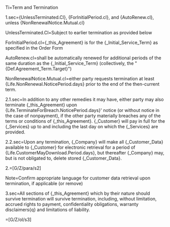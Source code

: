 Ti=Term and Termination

1.sec={UnlessTerminated.Cl}, {ForInitialPeriod.cl}, and {AutoRenew.cl}, unless {NonRenewalNotice.Mutual.cl}

UnlessTerminated.Cl=Subject to earlier termination as provided below

ForInitialPeriod.cl={_this_Agreement} is for the {_Initial_Service_Term} as specified in the Order Form

AutoRenew.cl=shall be automatically renewed for additional periods of the same duration as the {_Initial_Service_Term} (collectively, the "{Def.Agreement_Term.Target}")

NonRenewalNotice.Mutual.cl=either party requests termination at least {Life.NonRenewal.NoticePeriod.days} prior to the end of the then-current term.

2.1.sec=In addition to any other remedies it may have, either party may also terminate {_this_Agreement} upon {Life.TerminateForBreach.NoticePeriod.days}' notice (or without notice in the case of nonpayment), if the other party materially breaches any of the terms or conditions of {_this_Agreement}.  {_Customer} will pay in full for the {_Services} up to and including the last day on which the {_Services} are provided.

2.2.sec=Upon any termination, {_Company} will make all {_Customer_Data} available to {_Customer} for electronic retrieval for a period of {Life.CustomerMayDownload.Period.days}, but thereafter {_Company} may, but is not obligated to, delete stored {_Customer_Data}.

2.=[G/Z/para/s2]

Note=Confirm appropriate language for customer  data retrieval upon termination, if applicable (or remove)

3.sec=All sections of {_this_Agreement} which by their nature should survive termination will survive termination, including, without limitation, accrued rights to payment, confidentiality obligations, warranty disclaimers{q} and limitations of liability.

=[G/Z/ol/s3]
